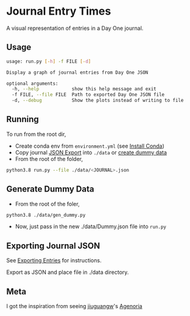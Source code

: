 # Journal Entry Times

A visual representation of entries in a Day One journal.

## Usage

```bash
usage: run.py [-h] -f FILE [-d]

Display a graph of journal entries from Day One JSON

optional arguments:
  -h, --help            show this help message and exit
  -f FILE, --file FILE  Path to exported Day One JSON file
  -d, --debug           Show the plots instead of writing to file
```

## Running

To run from the root dir,

-   Create conda env from `environment.yml` (see [Install Conda](https://conda.io/projects/conda/en/latest/user-guide/install/index.html))
-   Copy journal [JSON Export](#exporting-journal-json) into `./data` or [create dummy data](#generate-dummy-data)
-   From the root of the folder,

```bash
python3.8 run.py --file ./data/<JOURNAL>.json
```

## Generate Dummy Data

-   From the root of the foler,

```bash
python3.8 ./data/gen_dummy.py
```

-   Now, just pass in the new ./data/Dummy.json file into `run.py`

## Exporting Journal JSON

See [Exporting Entries](https://help.dayoneapp.com/en/articles/440668-exporting-entries) for instructions.

Export as JSON and place file in ./data directory.

## Meta

I got the inspiration from seeing [jiuguangw](https://github.com/jiuguangw/)'s [Agenoria](https://github.com/jiuguangw/Agenoria)
